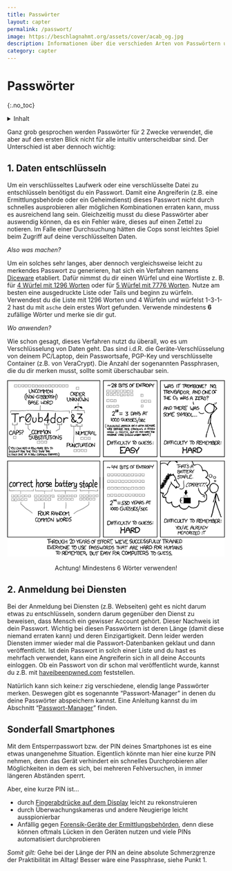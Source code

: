 ```yaml
---
title: Passwörter
layout: capter
permalink: /passwort/
image: https://beschlagnahmt.org/assets/cover/acab_og.jpg
description: Informationen über die verschieden Arten von Passwörtern und wie Du jeweils ein sicheres Passwort wählen solltest.
category: capter
---
```

# Passwörter
{:.no_toc}

<details markdown="block">
  <summary>
    Inhalt
  </summary>
* TOC
{:toc}
</details>



Ganz grob gesprochen werden Passwörter für 2 Zwecke verwendet, die aber auf den ersten Blick nicht für alle intuitiv unterscheidbar sind. Der Unterschied ist aber dennoch wichtig: 

## 1. Daten entschlüsseln

Um ein verschlüsseltes Laufwerk oder eine verschlüsselte Datei zu entschlüsseln benötigst du ein Passwort.
Damit eine Angreiferin (z.B. eine Ermittlungsbehörde oder ein Geheimdienst) dieses Passwort nicht durch schnelles ausprobieren aller möglichen Kombinationen erraten kann, muss es ausreichend lang sein.
Gleichzeitig musst du diese Passwörter aber auswendig können, da es ein Fehler wäre, dieses auf einen Zettel zu notieren.
Im Falle einer Durchsuchung hätten die Cops sonst leichtes Spiel beim Zugriff auf deine verschlüsselten Daten. 

_Also was machen?_

Um ein solches sehr langes, aber dennoch vergleichsweise leicht zu merkendes Passwort zu generieren, hat sich ein Verfahren namens [Diceware](https://de.wikipedia.org/wiki/Diceware) etabliert. Dafür nimmst du dir einen Würfel und eine Wortliste z. B. für [4 Würfel mit 1296 Worten](https://github.com/dys2p/wordlists-de/blob/main/de-1296-v1-diceware.txt) oder für [5 Würfel mit 7776 Worten](https://github.com/dys2p/wordlists-de/blob/main/de-7776-v1-diceware.txt). Nutze am besten eine ausgedruckte Liste oder Tails und beginn zu würfeln. Verwendest du die Liste mit 1296 Worten und 4 Würfeln und würfelst 1-3-1-2 hast du mit `asche` dein erstes Wort gefunden. Verwende mindestens __6__ zufällige Wörter und merke sie dir gut.

_Wo anwenden?_

Wie schon gesagt, dieses Verfahren nutzt du überall, wo es um Verschlüsselung von Daten geht.
Das sind i.d.R. die Geräte-Verschlüsselung von deinem PC/Laptop, dein Passwortsafe, PGP-Key und verschlüsselte Container (z.B. von VeraCrypt).
Die Anzahl der sogenannten Passphrasen, die du dir merken musst, sollte somit überschaubar sein.

![xkcd password strength](../assets/posts/password_strength.png "https://xkcd.com/936/")
<p style="text-align: center">Achtung! Mindestens 6 Wörter verwenden!</p>

## 2. Anmeldung bei Diensten

Bei der Anmeldung bei Diensten (z.B. Webseiten) geht es nicht darum etwas zu entschlüsseln, sondern darum gegenüber den Dienst zu beweisen, dass Mensch ein gewisser Account gehört. Dieser Nachweis ist dein Passwort.
Wichtig bei diesen Passwörtern ist deren Länge (damit diese niemand erraten kann) und deren Einzigartigkeit.
Denn leider werden Diensten immer wieder mal die Passwort-Datenbanken geklaut und dann veröffentlicht.
Ist dein Passwort in solch einer Liste und du hast es mehrfach verwendet, kann eine Angreiferin sich in all deine Accounts einloggen.
Ob ein Passwort von dir schon mal veröffentlicht wurde, kannst du z.B. mit [haveibeenpwned.com](https://haveibeenpwned.com/) feststellen.

Natürlich kann sich keine:r zig verschiedene, elendig lange Passwörter merken.
Deswegen gibt es sogenannte “Passwort-Manager” in denen du deine Passwörter abspeichern kannst.
Eine Anleitung kannst du im Abschnitt “[Passwort-Manager](../passwort-manager/)” finden.

## Sonderfall Smartphones

Mit dem Entsperrpasswort bzw. der PIN deines Smartphones ist es eine etwas unangenehme Situation.
Eigentlich könnte man hier eine kurze PIN nehmen, denn das Gerät verhindert ein schnelles Durchprobieren aller Möglichkeiten in dem es sich, bei mehreren Fehlversuchen, in immer längeren Abständen sperrt.

Aber, eine kurze PIN ist...
 - durch [Fingerabdrücke auf dem Display](https://winfuture.de/news,57422.html) leicht zu rekonstruieren
 - durch Überwachungskameras und andere Neugierige leicht ausspionierbar
 - Anfällig gegen [Forensik-Geräte der Ermittlungsbehörden](https://www.cellebrite.com/de/), denn diese können oftmals Lücken in den Geräten nutzen und viele PINs automatisiert durchprobieren
 
 _Somit gilt:_ Gehe bei der Länge der PIN an deine absolute Schmerzgrenze der Praktibilität im Alltag! Besser wäre eine Passphrase, siehe Punkt 1.
